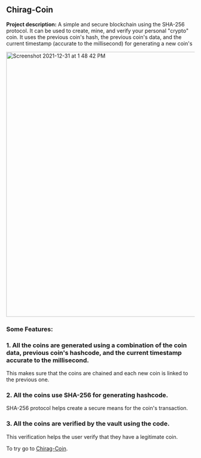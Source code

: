 ## Chirag-Coin

**Project description:** A simple and secure blockchain using the SHA-256 protocol. It can be used to create, mine, and verify your personal "crypto" coin. It uses the previous coin's hash, the previous coin's data, and the current timestamp (accurate to the millisecond) for generating a new coin's

<img width="707" alt="Screenshot 2021-12-31 at 1 48 42 PM" src="https://user-images.githubusercontent.com/64469853/147845242-cc475844-d6eb-4b04-834f-24ab61501b5d.png">


### Some Features:

### 1. All the coins are generated using a combination of the coin data, previous coin's hashcode, and the current timestamp accurate to the millisecond.

This makes sure that the coins are chained and each new coin is linked to the previous one.

### 2. All the coins use SHA-256 for generating hashcode.

SHA-256 protocol helps create a secure means for the coin's transaction.

### 3. All the coins are verified by the vault using the code. 

This verification helps the user verify that they have a legitimate coin. 

To try go to [Chirag-Coin](https://github.com/Chirag-Bhardwaj/Chirag-Coin).
